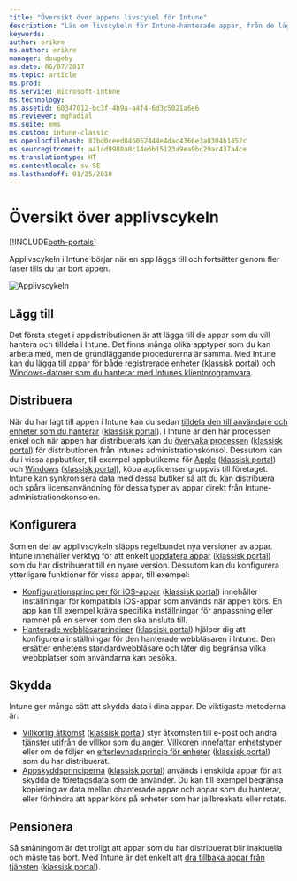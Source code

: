 ```yaml
---
title: "Översikt över appens livscykel för Intune"
description: "Läs om livscykeln för Intune-hanterade appar, från de läggs till tills de tas ur bruk."
keywords: 
author: erikre
ms.author: erikre
manager: dougeby
ms.date: 06/07/2017
ms.topic: article
ms.prod: 
ms.service: microsoft-intune
ms.technology: 
ms.assetid: 60347012-bc3f-4b9a-a4f4-6d3c5021a6e6
ms.reviewer: mghadial
ms.suite: ems
ms.custom: intune-classic
ms.openlocfilehash: 87bd0ceed846052444e4dac4366e3a0304b1452c
ms.sourcegitcommit: a41ad9988a8c14e6b15123a9ea9bc29ac437a4ce
ms.translationtype: HT
ms.contentlocale: sv-SE
ms.lasthandoff: 01/25/2018
---
```

# <a name="overview-of-the-app-lifecycle"></a>Översikt över applivscykeln

[!INCLUDE[both-portals](./includes/note-for-both-portals.md)]

Applivscykeln i Intune börjar när en app läggs till och fortsätter genom fler faser tills du tar bort appen.

![Applivscykeln](./media/app-lifecycle.png "Intune-appens livscykel")

## <a name="add"></a>Lägg till

Det första steget i appdistributionen är att lägga till de appar som du vill hantera och tilldela i Intune. Det finns många olika apptyper som du kan arbeta med, men de grundläggande procedurerna är samma. Med Intune kan du lägga till appar för både [registrerade enheter](apps-add.md) ([klassisk portal](/intune-classic/deploy-use/add-apps-for-mobile-devices-in-microsoft-intune)) och [Windows-datorer som du hanterar med Intunes klientprogramvara](/intune-classic/deploy-use/add-apps-for-windows-pcs-in-microsoft-intune).

## <a name="deploy"></a>Distribuera

När du har lagt till appen i Intune kan du sedan [tilldela den till användare och enheter som du hanterar](apps-deploy.md) ([klassisk portal](/intune-classic/deploy-use/deploy-apps)). I Intune är den här processen enkel och när appen har distribuerats kan du [övervaka processen](apps-monitor.md) ([klassisk portal](/intune-classic/deploy-use/monitor-apps-in-microsoft-intune)) för distributionen från Intunes administrationskonsol. Dessutom kan du i vissa appbutiker, till exempel appbutikerna för [Apple](vpp-apps-ios.md) ([klassisk portal](/intune-classic/deploy-use/manage-ios-apps-you-purchased-through-a-volume-purchase-program-with-microsoft-intune)) och [Windows](windows-store-for-business.md) ([klassisk portal](/intune-classic/deploy-use/manage-apps-you-purchased-from-the-windows-store-for-business-with-microsoft-intune)), köpa applicenser gruppvis till företaget. Intune kan synkronisera data med dessa butiker så att du kan distribuera och spåra licensanvändning för dessa typer av appar direkt från Intune-administrationskonsolen.

## <a name="configure"></a>Konfigurera

Som en del av applivscykeln släpps regelbundet nya versioner av appar. Intune innehåller verktyg för att enkelt [uppdatera appar](apps-add.md) ([klassisk portal](/intune-classic/deploy-use/update-apps-using-microsoft-intune)) som du har distribuerat till en nyare version. Dessutom kan du konfigurera ytterligare funktioner för vissa appar, till exempel:
- [Konfigurationsprinciper för iOS-appar](app-configuration-policies-use-ios.md) ([klassisk portal](/intune-classic/deploy-use/configure-ios-apps-with-mobile-app-configuration-policies-in-microsoft-intune)) innehåller inställningar för kompatibla iOS-appar som används när appen körs. En app kan till exempel kräva specifika inställningar för anpassning eller namnet på en server som den ska ansluta till.
- [Hanterade webbläsarprinciper](app-configuration-managed-browser.md) ([klassisk portal](/intune-classic/deploy-use/manage-internet-access-using-managed-browser-policies)) hjälper dig att konfigurera inställningar för den hanterade webbläsaren i Intune. Den ersätter enhetens standardwebbläsare och låter dig begränsa vilka webbplatser som användarna kan besöka.

## <a name="protect"></a>Skydda

Intune ger många sätt att skydda data i dina appar. De viktigaste metoderna är:
- [Villkorlig åtkomst](conditional-access.md) ([klassisk portal](/intune-classic/deploy-use/restrict-access-to-email-and-o365-services-with-microsoft-intune)) styr åtkomsten till e-post och andra tjänster utifrån de villkor som du anger. Villkoren innefattar enhetstyper eller om de följer en [efterlevnadsprincip för enheter](device-compliance.md) ([klassisk portal](/intune-classic/deploy-use/introduction-to-device-compliance-policies-in-microsoft-intune)) som du har distribuerat.
- [Appskyddsprinciperna](app-protection-policy.md) ([klassisk portal](/intune-classic/deploy-use/protect-app-data-using-mobile-app-management-policies-with-microsoft-intune)) används i enskilda appar för att skydda de företagsdata som de använder. Du kan till exempel begränsa kopiering av data mellan ohanterade appar och appar som du hanterar, eller förhindra att appar körs på enheter som har jailbreakats eller rotats.

## <a name="retire"></a>Pensionera

Så småningom är det troligt att appar som du har distribuerat blir inaktuella och måste tas bort. Med Intune är det enkelt att [dra tillbaka appar från tjänsten](device-management.md) ([klassisk portal](/intune-classic/deploy-use/retire-apps-using-microsoft-intune)).
